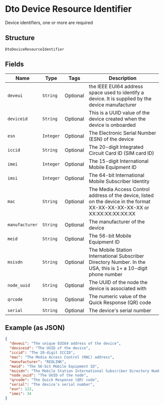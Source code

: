 
# Dto Device Resource Identifier

Device identifiers, one or more are required

## Structure

`DtoDeviceResourceIdentifier`

## Fields

| Name | Type | Tags | Description |
|  --- | --- | --- | --- |
| `deveui` | `String` | Optional | the IEEE EUI64 address space used to identify a device. It is supplied by the device manufacturer |
| `deviceid` | `String` | Optional | This is a UUID value of the device created when the device is onboarded |
| `esn` | `Integer` | Optional | The Electronic Serial Number (ESN) of the device |
| `iccid` | `String` | Optional | The 20-digit Integrated Circuit Card ID (SIM card ID) |
| `imei` | `Integer` | Optional | The 15-digit International Mobile Equipment ID |
| `imsi` | `Integer` | Optional | The 64-bit International Mobile Subscriber Identity |
| `mac` | `String` | Optional | The Media Access Control address of the device, listed on the device in the format XX-XX-XX-XX-XX-XX or XX:XX:XX:XX:XX:XX |
| `manufacturer` | `String` | Optional | The manufacturer of the device |
| `meid` | `String` | Optional | The 56-bit Mobile Equipment ID |
| `msisdn` | `String` | Optional | The Mobile Station International Subscriber Directory Number. In the USA, this is 1+ a 10-digit phone number |
| `node_uuid` | `String` | Optional | The UUID of the node the device is associated with |
| `qrcode` | `String` | Optional | The numeric value of the Quick Response (QR) code |
| `serial` | `String` | Optional | The device's serial number |

## Example (as JSON)

```json
{
  "deveui": "The unique EUI64 address of the device",
  "deviceid": "The UUID of the device",
  "iccid": "The 20-digit ICCID",
  "mac": "The Media Access Control (MAC) address",
  "manufacturer": "REOLINK",
  "meid": "The 56-bit Mobile Equipment ID",
  "msisdn": "The Mobile Station International Subscriber Directory Number",
  "node_uuid": "The UUID of the node",
  "qrcode": "The Quick Response (QR) code",
  "serial": "The device's serial number",
  "esn": 122,
  "imei": 34
}
```

